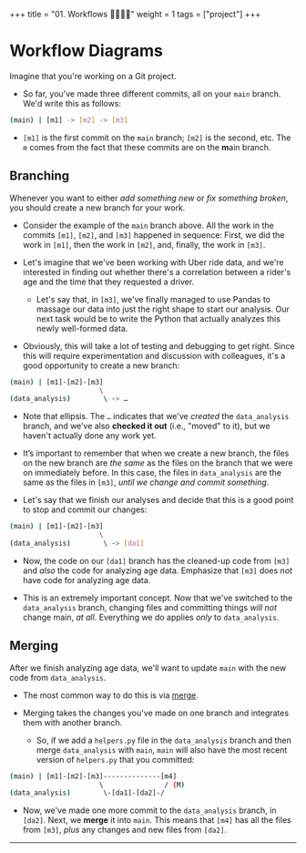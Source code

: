 +++
title = "01. Workflows 👩‍🏫🧑‍🏫"
weight = 1
tags = ["project"] 
+++

# Workflow Diagrams

Imagine that you're working on a Git project.

* So far, you've made three different commits, all on your `main` branch. We'd write this as follows:

```bash
(main) | [m1] -> [m2] -> [m3]
```

* `[m1]` is the first commit on the `main` branch; `[m2]` is the second, etc. The `m` comes from the fact that these commits are on the **m**ain branch.

## Branching

Whenever you want to either _add something new_ or _fix something broken_, you should create a new branch for your work.

* Consider the example of the `main` branch above. All the work in the commits `[m1]`, `[m2]`, and `[m3]` happened in sequence: First, we did the work in `[m1]`, then the work in `[m2]`, and, finally, the work in `[m3]`.

* Let's imagine that we've been working with Uber ride data, and we're interested in finding out whether there's a correlation between a rider's age and the time that they requested a driver.

  * Let's say that, in `[m3]`, we've finally managed to use Pandas to massage our data into just the right shape to start our analysis. Our next task would be to write the Python that actually analyzes this newly well-formed data.

* Obviously, this will take a lot of testing and debugging to get right. Since this will require experimentation and discussion with colleagues, it's a good opportunity to create a new branch:

```bash
(main) | [m1]-[m2]-[m3]
                      \
(data_analysis)        \ -> …
```

* Note that ellipsis. The `…` indicates that we've _created_ the `data_analysis` branch, and we’ve also **checked it out** (i.e., "moved" to it), but we haven't actually done any work yet.

* It’s important to remember that when we create a new branch, the files on the new branch are _the same_ as the files on the branch that we were on immediately before. In this case, the files in `data_analysis` are the same as the files in `[m3]`, _until we change and commit something_.

* Let's say that we finish our analyses and decide that this is a good point to stop and commit our changes:

```bash
(main) | [m1]-[m2]-[m3]
                      \
(data_analysis)        \ -> [da1]
```

  * Now, the code on our `[da1]` branch has the cleaned-up code from `[m3]` and _also_ the code for analyzing age data. Emphasize that `[m3]` does _not_ have code for analyzing age data.

  * This is an extremely important concept. Now that we've switched to the `data_analysis` branch, changing files and committing things _will not_ change main, _at all_. Everything we do applies _only_ to `data_analysis`.

## Merging

After we finish analyzing age data, we'll want to update `main` with the new code from `data_analysis`.

* The most common way to do this is via [merge](https://git-scm.com/docs/git-merge).

* Merging takes the changes you've made on one branch and integrates them with another branch.

  * So, if we add a `helpers.py` file in the `data_analysis` branch and then merge `data_analysis` with `main`, `main` will also have the most recent version of `helpers.py` that you committed:

```bash
(main) | [m1]-[m2]-[m3]--------------[m4]
                      \               / (M)
(data_analysis)        \-[da1]-[da2]-/
```

* Now, we've made one more commit to the `data_analysis` branch, in `[da2]`. Next, we **merge** it into `main`. This means that `[m4]` has all the files from `[m3]`, _plus_ any changes and new files from `[da2]`.

- - -